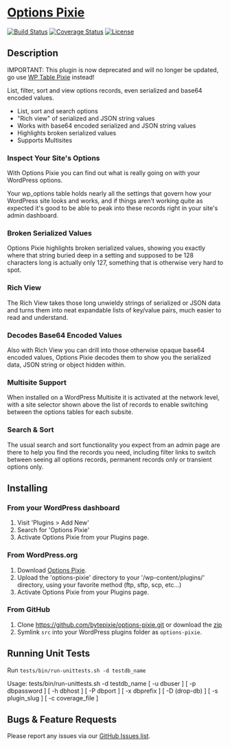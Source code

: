 # [Options Pixie](https://wordpress.org/plugins/options-pixie/)
[![Build Status](https://travis-ci.org/bytepixie/options-pixie.svg?branch=develop)](https://travis-ci.org/bytepixie/options-pixie) [![Coverage Status](https://coveralls.io/repos/github/bytepixie/options-pixie/badge.svg?branch=develop)](https://coveralls.io/github/bytepixie/options-pixie?branch=develop) [![License](https://img.shields.io/badge/license-GPL--2.0%2B-green.svg)](https://github.com/bytepixie/options-pixie/blob/master/src/LICENSE.txt)

## Description
IMPORTANT: This plugin is now deprecated and will no longer be updated, go use [WP Table Pixie](https://wordpress.org/plugins/wp-table-pixie/) instead!

List, filter, sort and view options records, even serialized and base64 encoded values.

* List, sort and search options
* "Rich view" of serialized and JSON string values
* Works with base64 encoded serialized and JSON string values
* Highlights broken serialized values
* Supports Multisites

### Inspect Your Site's Options
With Options Pixie you can find out what is really going on with your WordPress options.

Your wp_options table holds nearly all the settings that govern how your WordPress site looks and works, and if things aren't working quite as expected it's good to be able to peak into these records right in your site's admin dashboard.

### Broken Serialized Values
Options Pixie highlights broken serialized values, showing you exactly where that string buried deep in a setting and supposed to be 128 characters long is actually only 127, something that is otherwise very hard to spot.

### Rich View
The Rich View takes those long unwieldy strings of serialized or JSON data and turns them into neat expandable lists of key/value pairs, much easier to read and understand.

### Decodes Base64 Encoded Values
Also with Rich View you can drill into those otherwise opaque base64 encoded values, Options Pixie decodes them to show you the serialized data, JSON string or object hidden within.

### Multisite Support
When installed on a WordPress Multisite it is activated at the network level, with a site selector shown above the list of records to enable switching between the options tables for each subsite.

### Search & Sort
The usual search and sort functionality you expect from an admin page are there to help you find the records you need, including filter links to switch between seeing all options records, permanent records only or transient options only.

## Installing
### From your WordPress dashboard
1. Visit 'Plugins > Add New'
1. Search for 'Options Pixie'
1. Activate Options Pixie from your Plugins page.

### From WordPress.org
1. Download [Options Pixie](https://wordpress.org/plugins/options-pixie/).
1. Upload the 'options-pixie' directory to your '/wp-content/plugins/' directory, using your favorite method (ftp, sftp, scp, etc...)
1. Activate Options Pixie from your Plugins page.

### From GitHub
1. Clone https://github.com/bytepixie/options-pixie.git or download the [zip](https://github.com/bytepixie/options-pixie/archive/master.zip)
2. Symlink `src` into your WordPress plugins folder as `options-pixie`.

## Running Unit Tests
Run `tests/bin/run-unittests.sh -d testdb_name`

Usage: tests/bin/run-unittests.sh -d testdb_name [ -u dbuser ] [ -p dbpassword ] [ -h dbhost ] [ -P dbport ] [ -x dbprefix ] [ -D (drop-db) ] [ -s plugin_slug ] [ -c coverage_file ]

## Bugs & Feature Requests
Please report any issues via our [GitHub Issues list](https://github.com/bytepixie/options-pixie/issues).

